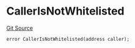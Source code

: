 # CallerIsNotWhitelisted

[Git Source](https://github.com/Eoracle/target-contracts/blob/6aa770eda8f0c2ec3d6b8a6ee534d020a26eb2db/src/interfaces/Errors.sol)

```solidity
error CallerIsNotWhitelisted(address caller);
```
